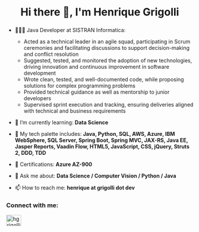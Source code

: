 <h1 align="center">Hi there 👋, I'm Henrique Grigolli</h1>
<h3 align="center"></h3>

- 👨🏻‍💻 Java Developer at SISTRAN Informatica:
  - Acted as a technical leader in an agile squad, participating in Scrum ceremonies and facilitating discussions to
  support decision-making and conflict resolution
  - Suggested, tested, and monitored the adoption of new technologies, driving innovation and continuous
  improvement in software development
  - Wrote clean, tested, and well-documented code, while proposing solutions for complex programming problems
  - Provided technical guidance as well as mentorship to junior developers
  - Supervised sprint execution and tracking, ensuring deliveries aligned with technical and business requirements

- 🌱 I’m currently learning: **Data Science**

- 🎨 My tech palette includes: **Java, Python, SQL, AWS, Azure, IBM WebSphere, SQL Server, Spring Boot, Spring MVC, JAX-RS, Java EE, Jasper Reports, Vaadin Flow, HTML5, JavaScript, CSS, jQuery, Struts 2, DDD, TDD**

- 🌟 Certifications: **Azure AZ-900**

- 💬 Ask me about: **Data Science / Computer Vision / Python / Java**

- 📫 How to reach me: **henrique at grigolli dot dev**

<h3 align="left">Connect with me:</h3>
<p align="left">
<a href="https://linkedin.com/in/hgrigolli" target="blank"><img align="center" src="https://raw.githubusercontent.com/rahuldkjain/github-profile-readme-generator/master/src/images/icons/Social/linked-in-alt.svg" alt="hgrigolli" height="30" width="40" /></a>
</p>
